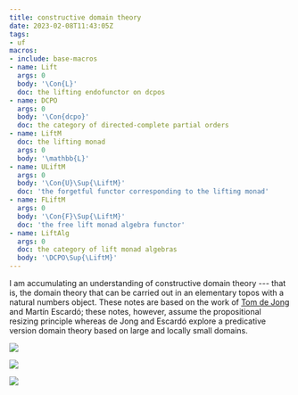```yaml
---
title: constructive domain theory
date: 2023-02-08T11:43:05Z
tags:
- uf
macros:
- include: base-macros
- name: Lift
  args: 0
  body: '\Con{L}'
  doc: the lifting endofunctor on dcpos
- name: DCPO
  args: 0
  body: '\Con{dcpo}'
  doc: the category of directed-complete partial orders
- name: LiftM
  doc: the lifting monad
  args: 0
  body: '\mathbb{L}'
- name: ULiftM
  args: 0
  body: '\Con{U}\Sup{\LiftM}'
  doc: 'the forgetful functor corresponding to the lifting monad'
- name: FLiftM
  args: 0
  body: '\Con{F}\Sup{\LiftM}'
  doc: 'the free lift monad algebra functor'
- name: LiftAlg
  args: 0
  doc: the category of lift monad algebras
  body: '\DCPO\Sup{\LiftM}'
---
```


I am accumulating an understanding of constructive domain theory --- that is, the domain theory that can be carried out in an elementary topos with a natural numbers object. These notes are based on the work of [Tom de Jong](dejong-2023-thesis) and Martín Escardó; these notes, however, assume the propositional resizing principle whereas de Jong and Escardó explore a predicative version domain theory based on large and locally small domains.

![](jms-002U)

![](jms-001W)

![](jms-001Q)
